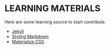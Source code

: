 # LEARNING MATERIALS

Here are some learning source to start contribute.

* [Jekyll](http://jekyllrb.com/) 
* [Styling Markdown](https://digitaldrummerj.me/styling-jekyll-markdown/)
* [Materialize CSS](http://materializecss.com/)